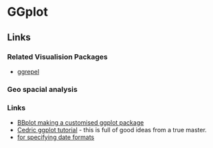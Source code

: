 # GGplot

## Links

### Related Visualision Packages

* [ggrepel](https://ggrepel.slowkow.com/articles/examples.html)

### Geo spacial analysis

### Links

* [BBplot making a customised ggplot package](https://github.com/bbc/bbplot)
* [Cedric ggplot tutorial](https://www.cedricscherer.com/2019/05/17/the-evolution-of-a-ggplot-ep.-1/#polish) - this is full of good ideas from a true master.
* [for specifying date formats](https://rdrr.io/r/base/strptime.html)

